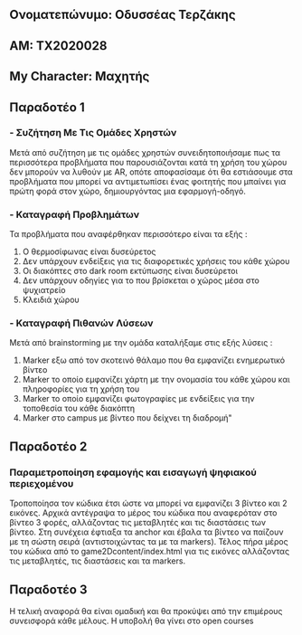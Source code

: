 ## Ονοματεπώνυμο: Οδυσσέας Τερζάκης
## ΑΜ: ΤΧ2020028
## My Character: Μαχητής

## Παραδοτέο 1
### -	Συζήτηση Με Τις Ομάδες Χρηστών
Μετά από συζήτηση με τις ομάδες χρηστών συνειδητοποιήσαμε πως τα περισσότερα προβλήματα που παρουσιάζονται κατά τη χρήση του χώρου δεν μπορούν να λυθούν με AR, οπότε αποφασίσαμε ότι θα εστιάσουμε στα προβλήματα που μπορεί να αντιμετωπίσει ένας φοιτητής που μπαίνει για πρώτη φορά στον χώρο, δημιουργόντας μια εφαρμογή-οδηγό.

### -	Καταγραφή Προβλημάτων
Τα προβλήματα που αναφέρθηκαν περισσότερο είναι τα εξής :
1) Ο θερμοσίφωνας είναι δυσεύρετος 
2) Δεν υπάρχουν ενδείξεις για τις διαφορετικές χρήσεις του κάθε χώρου 
3) Οι διακόπτες στο dark room εκτύπωσης είναι δυσεύρετοι
4) Δεν υπάρχουν οδηγίες για το που βρίσκεται ο χώρος μέσα στο ψυχιατρείο
5) Κλειδιά χώρου

### -	Καταγραφή Πιθανών Λύσεων
Μετά από brainstorming με την ομάδα καταλήξαμε στις εξής λύσεις :

 1) Marker εξω από τον σκοτεινό θάλαμο που θα εμφανίζει ενημερωτικό βίντεο 
2) Marker το οποίο εμφανίζει χάρτη με την ονομασία του κάθε χώρου και πληροφορίες για τη χρήση του 
3) Marker το οποίο εμφανίζει φωτογραφίες με ενδείξεις για την τοποθεσία του κάθε διακόπτη
4) Marker στο campus με βίντεο που δείχνει τη διαδρομή" 


## Παραδοτέο 2
### Παραμετροποίηση εφαμογής και εισαγωγή ψηφιακού περιεχομένου 
Τροποποίησα τον κώδικα έτσι ώστε να μπορεί να εμφανίζει 3 βίντεο και 2 εικόνες. Αρχικά αντέγραψα το μέρος του κώδικα που αναφερόταν στο βίντεο 3 φορές, αλλάζοντας τις μεταβλητές και τις διαστάσεις των βίντεο. Στη συνέχεια έφτιαξα τα anchor και έβαλα τα βίντεο να παίζουν με τη σώστη σειρά (αντιστοιχώντας τα με τα markers). Τέλος πήρα μέρος του κώδικα από το game2Dcontent/index.html για τις εικόνες αλλάζοντας τις μεταβλητές, τις διαστάσεις και τα markers.
 


## Παραδοτέο 3


Η τελική αναφορά θα είναι ομαδική και θα προκύψει από την επιμέρους συνεισφορά κάθε μέλους. Η υποβολή θα γίνει στο open courses

